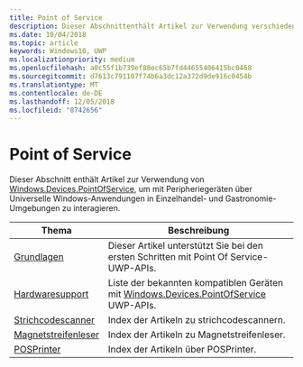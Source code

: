 ```yaml
---
title: Point of Service
description: Dieser Abschnittenthält Artikel zur Verwendung verschiedener Features des Point-of-Service-Namespace.
ms.date: 10/04/2018
ms.topic: article
keywords: Windows10, UWP
ms.localizationpriority: medium
ms.openlocfilehash: a0c55f1b739ef88ec65b7fd44655406415bc0468
ms.sourcegitcommit: d7613c791107f74b6a3dc12a372d9de916c0454b
ms.translationtype: MT
ms.contentlocale: de-DE
ms.lasthandoff: 12/05/2018
ms.locfileid: "8742656"
---
```

# <a name="point-of-service"></a>Point of Service
Dieser Abschnitt enthält Artikel zur Verwendung von [Windows.Devices.PointOfService](https://docs.microsoft.com/uwp/api/windows.devices.pointofservice), um mit Peripheriegeräten über Universelle Windows-Anwendungen in Einzelhandel- und Gastronomie-Umgebungen zu interagieren.

| Thema | Beschreibung |
|------|------------|
| [Grundlagen](pos-basics.md) | Dieser Artikel unterstützt Sie bei den ersten Schritten mit Point Of Service-UWP-APIs. |
| [Hardwaresupport](pos-device-support.md) | Liste der bekannten kompatiblen Geräten mit [Windows.Devices.PointOfService](https://aka.ms/pointofservice-api) UWP-APIs. |
| [Strichcodescanner](pos-barcodescanner.md) | Index der Artikeln zu strichcodescannern. |
| [Magnetstreifenleser](pos-magnetic-stripe-reader.md) | Index der Artikeln zu Magnetstreifenleser.
| [POSPrinter](pos-printer.md) | Index der Artikeln über POSPrinter. |